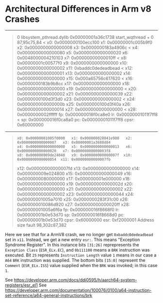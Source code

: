 # Architectural Differences in Arm v8 Crashes


---
> 0   libsystem_pthread.dylib           0x00000001a36c1738 start_wqthread + 0
87,95c75,84
<     x0: 0x0000000100ecc100   x1: 0x00000001c005b9f0   x2: 0x0000000000000008   x3: 0x0000000183a4906c
<     x4: 0x0000000000000080   x5: 0x0000000000000020   x6: 0x0048000004210103   x7: 0x00000000000010ff
<     x8: 0x00000001c00577f0   x9: 0x0000000000000000  x10: 0x0000000000000002  x11: 0xbaddc0dedeadbead
<    x12: 0x0000000000000001  x13: 0x0000000000000002  x14: 0x0000000000000000  x15: 0x000a65756c617620
<    x16: 0x0000000183b9b8cc  x17: 0x0000000000000000  x18: 0x0000000000000000  x19: 0x0000000000000000
<    x20: 0x0000000000000002  x21: 0x0000000000000039  x22: 0x0000000100d3f3d0  x23: 0x0000000000000002
<    x24: 0x000000000000000b  x25: 0x0000000100d3f40a  x26: 0x0000000000000014  x27: 0x0000000000000000
<    x28: 0x0000000002ffffff   fp: 0x000000016f0ca8e0   lr: 0x00000001011f7ff8
<     sp: 0x000000016f0ca8a0   pc: 0x00000001011f7ff8 cpsr: 0x60000000
---
>     x0: 0x00000001005f0000   x1: 0x000000028041e980   x2: 0x0000000000000007   x3: 0x00000001a3688d84
>     x4: 0x0000000000000000   x5: 0x0000000000000013   x6: 0x0000000000000020   x7: 0x00000000000003f8
>     x8: 0x000000009de24040   x9: 0x000000000000007f  x10: 0x0000000000000054  x11: 0x00000000000007fb
>    x12: 0x00000000000007fd  x13: 0x0000000000000000  x14: 0x000000009e024800  x15: 0x0000000000000049
>    x16: 0x0000000080000000  x17: 0x000000001e000000  x18: 0x0000000000000000  x19: 0x000000000000002d
>    x20: 0x0000000000000000  x21: 0x0000000000000002  x22: 0x0000000000000002  x23: 0x0000000000000044
>    x24: 0x00000001005a7010  x25: 0x0000000283f31c00  x26: 0x000000010086d920  x27: 0x00000000000020ff
>    x28: 0x00000001005a6f6a   fp: 0x000000016f8668f0   lr: 0x00000001b0e53d70
>     sp: 0x000000016f8668d0   pc: 0x00000001b0e53d70 cpsr: 0x60000000
>    esr: 0xf2000001  Address size fault
98,302c87,382

Here we see that for a ArmV8 crash, we no longer get `0xbaddc0dedeadbead` set in `x11`.  Instead, we get a new entry `esr:`.  This means "Exception Syndrome Register".  In this instance bits `[31:26]` reprepresents the `Exception Class` (`ESR_ELx.EC`), and `0b111100` means a `BRK` instruction was executed.  Bit `25` represents `Instruction Length` value `1` means in our case a `A64` `BRK` instruction was supplied.  The bottom bits `[15:0]` represent the `Comment` (`ESR_ELx.ISS`) value supplied when the `BRK` was invoked; in this case `1`.


See https://developer.arm.com/docs/ddi0595/h/aarch64-system-registers/esr_el1
See https://developer.arm.com/documentation/100076/0100/a64-instruction-set-reference/a64-general-instructions/brk

